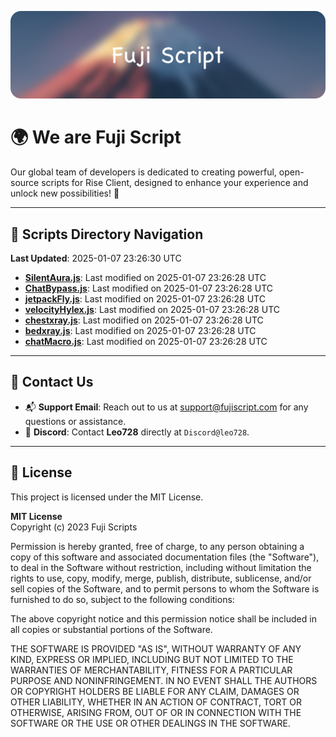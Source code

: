 ![Banner](.github/b.webp)

# 🌍 **We are Fuji Script**

Our global team of developers is dedicated to creating powerful, open-source scripts for Rise Client, designed to enhance your experience and unlock new possibilities! 🌟

---
<!-- SCRIPTS_NAVIGATION_START -->
## 📂 **Scripts Directory Navigation**

**Last Updated**: 2025-01-07 23:26:30 UTC

- **[SilentAura.js](scripts/SilentAura.js)**: Last modified on 2025-01-07 23:26:28 UTC
- **[ChatBypass.js](scripts/ChatBypass.js)**: Last modified on 2025-01-07 23:26:28 UTC
- **[jetpackFly.js](scripts/jetpackFly.js)**: Last modified on 2025-01-07 23:26:28 UTC
- **[velocityHylex.js](scripts/velocityHylex.js)**: Last modified on 2025-01-07 23:26:28 UTC
- **[chestxray.js](scripts/chestxray.js)**: Last modified on 2025-01-07 23:26:28 UTC
- **[bedxray.js](scripts/bedxray.js)**: Last modified on 2025-01-07 23:26:28 UTC
- **[chatMacro.js](scripts/chatMacro.js)**: Last modified on 2025-01-07 23:26:28 UTC

<!-- SCRIPTS_NAVIGATION_END -->

---

## 💬 **Contact Us**  
- 📬 **Support Email**: Reach out to us at [support@fujiscript.com](mailto:support@fujiscript.com) for any questions or assistance.  
- 💬 **Discord**: Contact **Leo728** directly at `Discord@leo728`.

---

## 📜 **License**

This project is licensed under the MIT License.  

**MIT License**  
Copyright (c) 2023 Fuji Scripts  

Permission is hereby granted, free of charge, to any person obtaining a copy of this software and associated documentation files (the "Software"), to deal in the Software without restriction, including without limitation the rights to use, copy, modify, merge, publish, distribute, sublicense, and/or sell copies of the Software, and to permit persons to whom the Software is furnished to do so, subject to the following conditions:  

The above copyright notice and this permission notice shall be included in all copies or substantial portions of the Software.  

THE SOFTWARE IS PROVIDED "AS IS", WITHOUT WARRANTY OF ANY KIND, EXPRESS OR IMPLIED, INCLUDING BUT NOT LIMITED TO THE WARRANTIES OF MERCHANTABILITY, FITNESS FOR A PARTICULAR PURPOSE AND NONINFRINGEMENT. IN NO EVENT SHALL THE AUTHORS OR COPYRIGHT HOLDERS BE LIABLE FOR ANY CLAIM, DAMAGES OR OTHER LIABILITY, WHETHER IN AN ACTION OF CONTRACT, TORT OR OTHERWISE, ARISING FROM, OUT OF OR IN CONNECTION WITH THE SOFTWARE OR THE USE OR OTHER DEALINGS IN THE SOFTWARE.  

